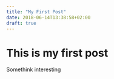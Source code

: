 ```yaml
---
title: "My First Post"
date: 2018-06-14T13:38:58+02:00
draft: true
---
```


# This is my first post

Somethink interesting
